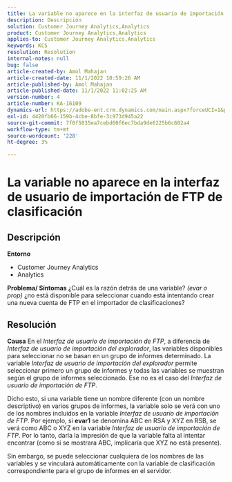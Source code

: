 ```yaml
---
title: La variable no aparece en la interfaz de usuario de importación de FTP de clasificación
description: Descripción
solution: Customer Journey Analytics,Analytics
product: Customer Journey Analytics,Analytics
applies-to: Customer Journey Analytics,Analytics
keywords: KCS
resolution: Resolution
internal-notes: null
bug: false
article-created-by: Amol Mahajan
article-created-date: 11/1/2022 10:59:26 AM
article-published-by: Amol Mahajan
article-published-date: 11/1/2022 11:02:25 AM
version-number: 4
article-number: KA-16109
dynamics-url: https://adobe-ent.crm.dynamics.com/main.aspx?forceUCI=1&pagetype=entityrecord&etn=knowledgearticle&id=5dd8dc3b-d459-ed11-9561-6045bd006a22
exl-id: 4420fb66-159b-4cbe-8bfe-3c973d945a22
source-git-commit: 7f0f5035ea7cebd60f6ec7bda9de6225b6c602a4
workflow-type: tm+mt
source-wordcount: '228'
ht-degree: 3%

---
```


# La variable no aparece en la interfaz de usuario de importación de FTP de clasificación

## Descripción

<b>Entorno</b>
- Customer Journey Analytics
- Analytics



<b>Problema/ Síntomas</b>
¿Cuál es la razón detrás de una variable? *(evar o prop)* ¿no está disponible para seleccionar cuando está intentando crear una nueva cuenta de FTP en el importador de clasificaciones?


## Resolución

<b>Causa</b>
En el *Interfaz de usuario de importación de FTP*, a diferencia de *Interfaz de usuario de importación del explorador*, las variables disponibles para seleccionar no se basan en un grupo de informes determinado. La variable *Interfaz de usuario de importación del explorador* permite seleccionar primero un grupo de informes y todas las variables se muestran según el grupo de informes seleccionado. Ese no es el caso del *Interfaz de usuario de importación de FTP*.

Dicho esto, si una variable tiene un nombre diferente (con un nombre descriptivo) en varios grupos de informes, la variable solo se verá con uno de los nombres incluidos en la variable *Interfaz de usuario de importación de FTP*. Por ejemplo, si <b>evar1</b> se denomina ABC en RSA y XYZ en RSB, se verá como ABC o XYZ en la variable *Interfaz de usuario de importación de FTP*. Por lo tanto, daría la impresión de que la variable falta al intentar encontrar (como si se mostrara ABC, implicaría que XYZ no está presente).

Sin embargo, se puede seleccionar cualquiera de los nombres de las variables y se vinculará automáticamente con la variable de clasificación correspondiente para el grupo de informes en el servidor.
